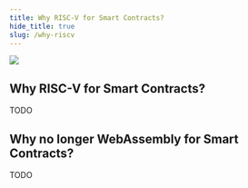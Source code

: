 ```yaml
---
title: Why RISC-V for Smart Contracts?
hide_title: true
slug: /why-riscv
---
```


<img src="/img/title/wasm.svg" className="titlePic" />

## Why RISC-V for Smart Contracts?

TODO

## Why no longer WebAssembly for Smart Contracts?

TODO
